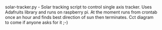 solar-tracker.py - Solar tracking script to control single axis tracker. Uses Adafruits library and runs on raspberry pi. At the moment runs from crontab once an hour and finds best direction of sun then terminates. Cct diagram to come if anyone asks for it ;-)

